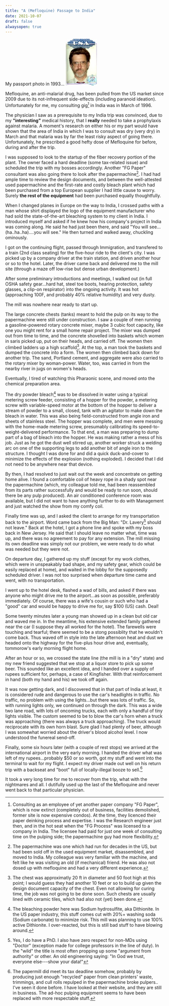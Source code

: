 ```yaml
---
title: "A (Mefloquine) Passage to India"
date: 2021-10-07
draft: false
alwaysopen: true
---
```

My passport photo in 1993...
![Me, 1993](HPL.jpg?)

Mefloquine, an anti-malarial drug, has been pulled from the US market since 2009 due to its not-infrequent side-effects (including paranoid ideation).  Unfortunately for me, my consulting gig[^1] in India was in March of 1996.

The physician I saw as a prerequisite to my India trip was convinced, due to my **"interesting"** medical history, that I **really** needed to take a prophylaxis against malaria. A moment's research on either his or my part would have shown that the area of India in which I was to consult was dry (very dry) in March and that malaria was by far the least risky aspect of going there. Unfortunately, he prescribed a good hefty dose of Mefloquine for before, during and after the trip.

I was supposed to look to the startup of the fiber recovery portion of the plant.  The owner faced a hard deadline (some tax-related issue) and scheduled the trip with my bosses accordingly.   Another "FG Paper" consultant was also going there to look after the papermachine[^2].  I had had ample time to review the design documents, and between the well-attested used papermachine and the first-rate and costly bleach plant which had been purchased from a top European supplier I had little cause to worry. Surely **the rest of the equipment** had been purchased equally thoughtfully.

When I changed planes in Europe on the way to India, I crossed paths with a man whose shirt displayed the logo of the equipment manufacturer who had sold the state-of-the-art bleaching system to my client in India. I introduced myself and asked if he knew how his company's project in India was coming along.  He said he had just been there, and said "You will see...(ha..ha..ha)....you will see." He then turned and walked away, chuckling ominously.

I got on the continuing flight, passed through Immigration, and transfered to a train (2nd class seating) for the five-hour ride to the client's city.  I was picked up by a company driver at the train station, and driven another hour or so to the hotel.  Later, the driver came back and delivered me to the mill site (through a maze off low-rise but dense urban development.)

After some preliminary introductions and meetings, I walked out (in full OSHA safety gear...hard hat, steel toe boots, hearing protection, safety glasses, a clip-on respirator) into the ongoing activity. It was hot (approaching 100F, and probably 40% relative humidity) and very dusty.

The mill was nowhere near ready to start up. 

The large concrete chests (tanks) meant to hold the pulp on its way to the papermachine were still under construction.  I saw a couple of men running a gasoline-powered rotary concrete mixer, maybe 3 cubic foot capacity, like one you might rent for a small home repair project.  The mixer was dumped out from time to time, and the concrete shovelled into baskets which women in saris picked up, put on their heads, and carried off.  The women then  climbed ladders up a high scaffold[^3].  At the top, a man took the baskets and dumped the concrete into a form.  The women then climbed back down for another trip.  The sand, Portland cement, and aggregate were also carried to the rotary mixer by woman-power.  Water, too, was carried in from the nearby river in jugs on women's heads.

Eventually, I tired of watching this Pharaonic scene, and moved onto the chemical preparation area.  

The dry powder bleach[^4] was to be dissolved in water using a typical metering screw feeder, consisting of a hopper for the powder, a metering screw with variable-speed motor at the bottom of the hopper to deliver a stream of powder to a small, closed, tank with an agitator to make down the bleach in water.  This was also being field-constructed from angle iron and sheets of stainless steel.  The hopper was complete, and men were messing with the home-made metering screw, presumably calibrating its speed-to-weight-delivered performance.  To that end, a man was preparing to dump part of a bag of bleach into the hopper. He was making rather a mess of his job. Just as he got the dust well stirred up, another worker struck a welding arc on one of the supporting legs to add another bit of angle iron to the structure. I thought I was done for and did a quick duck-and-cover to minimize the effects of the explosion (nothing exploded).  I decided that I did not need to be anywhere near that device.

By then, I had resolved to just wait out the week and concentrate on getting home alive.  I found a comfortable coil of heavy rope in a shady spot near the papermachine (which, my colleague told me, had been reassembled from its parts rather successfully and would be ready to run soon, should there be any pulp produced).  An air conditioned conference room was available, but I did not want to have anything further to do with Management and just watched the show from my comfy coil.

Finally time was up, and I asked the client to arrange for my transportation back to the airport.  Word came back from the Big Man: "Dr. Lavery[^5] should not leave." Back at the hotel, I got a phone line and spoke with my boss back in New Jersey.  He said that I should leave no matter what, time was up, and there was no agreement to pay for any extension.  The mill missing its own deadline was simply not our problem, we were ready to do what was needed but they were not.

On departure day, I gathered up my stuff (except for my work clothes, which were in unspeakably bad shape, and my safety gear, which could be easily replaced at home), and waited in the lobby for the supposedly scheduled driver.  I was not too surprised when departure time came and went, with no transportation.

I went up to the hotel desk, flashed a wad of bills, and asked if there was anyone who might drive me to the airport...as soon as possible, preferably immediately.  Of course, there was a wife's cousin or such who had a "good" car and would be happy to drive me for, say $100 (US) cash.  Deal! 

Some twenty minutes later a young man showed up in a clean but old car and waved me in.  In the meantime, his extensive extended family gathered near the car (I suppose they all worked for the hotel).  The farewells were touching and tearful; there seemed to be a stong possiblity that he wouldn't come back.  Thus waved off in style into the late afternoon heat and dust we headed onto the highway for the five-plus hour drive and, eventually, tommorow's early morning flight home.

After an hour or so, we crossed the state line (the mill is in a "dry" state) and my new friend suggested that we stop at a liquor store to pick up some beer.  This sounded like an excellent idea, and I handed over a supply of rupees sufficient for, perhaps, a case of Kingfisher.  With that reinforcement in hand (both my hand and his) we took off again.

It was now getting dark, and I discovered that in that part of India at least, it is considered rude and dangerous to use the car's headlights in traffic. No traffic, no problem with using the lights...but there was lots of traffic.  So, with running lights only, we continued on through the dark.  This was a wide two lane road, with lots of oncoming trucks, each with only a handful of tiny lights visible.  The custom seemed to be to blow the car's horn when a truck was approaching (there was always a truck approaching).  The truck would reciprocate with its own horn blast. Sure glad I had plenty of beer, although I was somewhat worried about the driver's blood alcohol level. I now understood the funereal send-off.

Finally, some six hours later (with a couple of rest stops) we arrived at the international airport in the very early morning.  I handed the driver what was left of my rupees...probably $50 or so worth, got my stuff and went into the terminal to wait for my flight.  I expect my driver made out well on his return trip with a backseat and "boot" full of locally-illegal booze to sell.[^6]

It took a very long time for me to recover from the trip, what with the nightmares and all.  I dutifully used up the last of the Mefloquine and never went back to that particular physician.

[^1]: Consulting as an employee of yet another paper company "FG Paper", which is now extinct (completely out of business, facilities demolished, former site is now expensive condos).  At the time, they licenced their paper deinking process and expertise.  I was the Research engineer just then, and in the hot seat when the "FG Process" was licensed to a company in India. The licensee had paid for just one week of consulting time on the pulping side; the papermachine guy had more flexibility.

[^2]:  The papermachine was one which had run for decades in the US, but had been sold off in the used equipment market, disassembled, and moved to India.   My colleague was very familiar with the machine, and felt like he was visiting an old (if mechanical) friend.  He was also not dosed up with mefloquine and had a very different experience.

[^3]:  The chest was approximatly 20 ft in diameter and 50 foot high at this point;  I would guess they had another 10 feet or so to build up given the design document capacity of the chest. Even not allowing for curing time, the job was not going to be done soon. Such chests are usually lined with ceramic tiles, which had also not (yet) been done.

[^4]:  The bleaching powder here was Sodium hydrosulfite, aka Dithionite.  In the US paper industry, this stuff comes cut with 20%+ washing soda (Sodium carbonate) to minimize risk.  This mill was planning to use 100% active Dithionite. I over-reacted, but this is still bad stuff to have blowing around.

[^5]:  Yes, I do have a PhD.  I also have zero respect for non-MDs using "Doctor" (exception made for college professors in the line of duty).  In the "wild" the title is most often propping up some  "argument from authority" or other.  An old engineering saying: "In God we trust, everyone else---show your data!"

[^6]: The papermill did meet its tax deadline somehow, probably by producing just enough  "recycled" paper from clean printers' waste, trimmings, and cull rolls repulped in the papermachine broke pulpers..  I've seen it done before. I have looked at their website, and they are still in business.  The ad-hoc pulping equipment seems to have been replaced with more respectable stuff.
